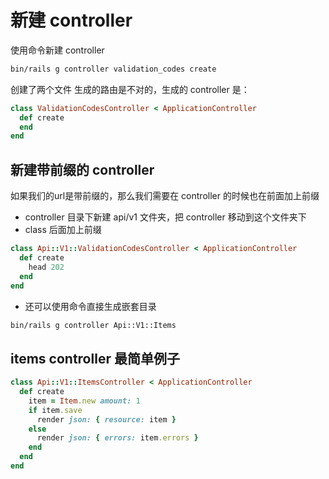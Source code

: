 # 新建 controller
使用命令新建 controller
```bash
bin/rails g controller validation_codes create
```
创建了两个文件
生成的路由是不对的，生成的 controller 是：
```ruby
class ValidationCodesController < ApplicationController
  def create
  end
end
```
## 新建带前缀的 controller
如果我们的url是带前缀的，那么我们需要在 controller 的时候也在前面加上前缀
- controller 目录下新建 api/v1 文件夹，把 controller 移动到这个文件夹下
- class 后面加上前缀
```ruby
class Api::V1::ValidationCodesController < ApplicationController
  def create
    head 202
  end
end
```
- 还可以使用命令直接生成嵌套目录
```bash
bin/rails g controller Api::V1::Items
```

## items controller 最简单例子
```ruby
class Api::V1::ItemsController < ApplicationController
  def create
    item = Item.new amount: 1
    if item.save
      render json: { resource: item }
    else
      render json: { errors: item.errors }
    end
  end
end

```

